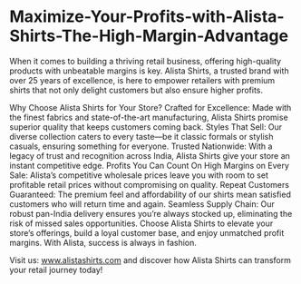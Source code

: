 # Maximize-Your-Profits-with-Alista-Shirts-The-High-Margin-Advantage
When it comes to building a thriving retail business, offering high-quality products with unbeatable margins is key. Alista Shirts, a trusted brand with over 25 years of excellence, is here to empower retailers with premium shirts that not only delight customers but also ensure higher profits.

Why Choose Alista Shirts for Your Store?
Crafted for Excellence: Made with the finest fabrics and state-of-the-art manufacturing, Alista Shirts promise superior quality that keeps customers coming back.
Styles That Sell: Our diverse collection caters to every taste—be it classic formals or stylish casuals, ensuring something for everyone.
Trusted Nationwide: With a legacy of trust and recognition across India, Alista Shirts give your store an instant competitive edge.
Profits You Can Count On
High Margins on Every Sale: Alista’s competitive wholesale prices leave you with room to set profitable retail prices without compromising on quality.
Repeat Customers Guaranteed: The premium feel and affordability of our shirts mean satisfied customers who will return time and again.
Seamless Supply Chain: Our robust pan-India delivery ensures you’re always stocked up, eliminating the risk of missed sales opportunities.
Choose Alista Shirts to elevate your store’s offerings, build a loyal customer base, and enjoy unmatched profit margins. With Alista, success is always in fashion.

Visit us: www.alistashirts.com and discover how Alista Shirts can transform your retail journey today!
